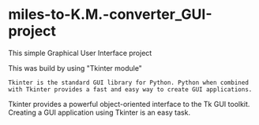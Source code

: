 # miles-to-K.M.-converter_GUI-project
This simple Graphical User Interface project

This was build by using "Tkinter module" 
    
    Tkinter is the standard GUI library for Python. Python when combined with Tkinter provides a fast and easy way to create GUI applications. 
Tkinter provides a powerful object-oriented interface to the Tk GUI toolkit. Creating a GUI application using Tkinter is an easy task.

